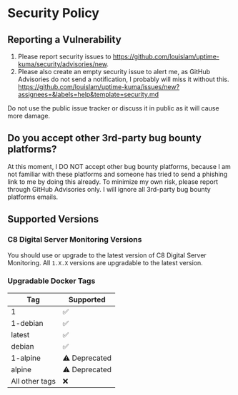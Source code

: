 # Security Policy

## Reporting a Vulnerability

1. Please report security issues to https://github.com/louislam/uptime-kuma/security/advisories/new.
1. Please also create an empty security issue to alert me, as GitHub Advisories do not send a notification, I probably will miss it without this. https://github.com/louislam/uptime-kuma/issues/new?assignees=&labels=help&template=security.md

Do not use the public issue tracker or discuss it in public as it will cause more damage.

## Do you accept other 3rd-party bug bounty platforms?

At this moment, I DO NOT accept other bug bounty platforms, because I am not familiar with these platforms and someone has tried to send a phishing link to me by doing this already. To minimize my own risk, please report through GitHub Advisories only. I will ignore all 3rd-party bug bounty platforms emails.

## Supported Versions

### C8 Digital Server Monitoring Versions

You should use or upgrade to the latest version of C8 Digital Server Monitoring. All `1.X.X` versions are upgradable to the latest version.

### Upgradable Docker Tags

| Tag | Supported          |
| ------- | ------------------ |
| 1 | :white_check_mark: |
| 1-debian | :white_check_mark: |
| latest | :white_check_mark: |
| debian | :white_check_mark: |
| 1-alpine | ⚠️ Deprecated |
| alpine | ⚠️ Deprecated |
| All other tags  | ❌ |
